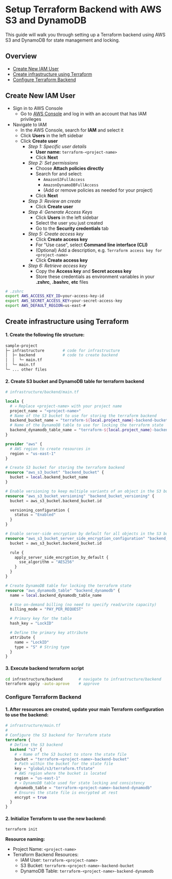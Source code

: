 # Setup Terraform Backend with AWS S3 and DynamoDB

This guide will walk you through setting up a Terraform backend using AWS S3 and DynamoDB for state management and locking.

## Overview

- [Create New IAM User](#create-new-iam-user)
- [Create infrastructure using Terraform](#create-infrastructure-using-terraform)
- [Configure Terraform Backend](#configure-terraform-backend)

## Create New IAM User

- Sign in to AWS Console
  - Go to [AWS Console](https://console.aws.amazon.com/) and log in with an account that has IAM privileges
- Navigate to IAM
  - In the AWS Console, search for **IAM** and select it
  - Click **Users** in the left sidebar
  - Click **Create user**
    - _Step 1: Specific user details_
      - **User name:** `terraform-<project-name>`
      - Click **Next**
    - _Step 2: Set permissions_
      - Choose **Attach policies directly**
      - Search for and select:
        - `AmazonS3FullAccess`
        - `AmazonDynamoDBFullAccess`
        - (Add or remove policies as needed for your project)
      - Click **Next**
    - _Step 3: Review an create_
      - Click **Create user**
    - _Step 4: Generate Access Keys_
      - Click **Users** in the left sidebar
      - Select the user you just created
      - Go to the **Security credentials** tab
    - _Step 5: Create access key_
      - Click **Create access key**
      - For "Use case", select **Command line interface (CLI)**
      - (Optional) Add a description, e.g. `Terraform access key for <project-name>`
      - Click **Create access key**
    - _Step 6: Retrieve access key_
      - Copy the **Access key** and **Secret access key**
      - Store these credentials as environment variables in your **.zshrc**, **.bashrc**, **etc** files

```sh
# .zshrc
export AWS_ACCESS_KEY_ID=your-access-key-id
export AWS_SECRET_ACCESS_KEY=your-secret-access-key
export AWS_DEFAULT_REGION=us-east-#
```

## Create infrastructure using Terraform

#### 1. Create the following file structure:

```sh
sample-project
├─ infrastructure        # code for infrastructure
│  ├─ backend            # code to create backend
│  │  └─ main.tf
│  └─ main.tf
└─ ... other files
```

#### 2. Create S3 bucket and DynamoDB table for terraform backend

```terraform
# infrastructure/backend/main.tf

locals {
  # 💀 Replace <project-name> with your project name
  project_name = "<project-name>"
  # Name of the S3 bucket to use for storing the terraform backend
  backend_bucket_name = "terraform-${local.project_name}-backend-bucket"
  # Name of the DynamoDB table to use for locking the terraform state
  backend_dynamodb_table_name = "terraform-${local.project_name}-backend-dynamodb"
}

provider "aws" {
  # AWS region to create resources in
  region = "us-east-1"
}

# Create S3 bucket for storing the terraform backend
resource "aws_s3_bucket" "backend_bucket" {
  bucket = local.backend_bucket_name
}

# Enable versioning to keep multiple variants of an object in the S3 bucket
resource "aws_s3_bucket_versioning" "backend_bucket_versioning" {
  bucket = aws_s3_bucket.backend_bucket.id

  versioning_configuration {
    status = "Enabled"
  }
}

# Enable server-side encryption by default for all objects in the S3 bucket
resource "aws_s3_bucket_server_side_encryption_configuration" "backend_bucket_encryption" {
  bucket = aws_s3_bucket.backend_bucket.id

  rule {
    apply_server_side_encryption_by_default {
      sse_algorithm = "AES256"
    }
  }
}

# Create DynamoDB table for locking the terraform state
resource "aws_dynamodb_table" "backend_dynamodb" {
  name = local.backend_dynamodb_table_name

  # Use on-demand billing (no need to specify read/write capacity)
  billing_mode = "PAY_PER_REQUEST"

  # Primary key for the table
  hash_key = "LockID"

  # Define the primary key attribute
  attribute {
    name = "LockID"
    type = "S" # String type
  }
}
```

#### 3. Execute backend terraform script

```sh
cd infrastructure/backend       # navigate to infrastructure/backend
terraform apply -auto-aprove    # approve
```

### Configure Terraform Backend

#### 1. After resources are created, update your main Terraform configuration to use the backend:

```terraform
# infrastructure/main.tf
#
# Configure the S3 backend for Terraform state
terraform {
  # Define the S3 backend
  backend "s3" {
    # 💀 Name of the S3 bucket to store the state file
    bucket = "terraform-<project-name>-backend-bucket"
    # Path within the bucket for the state file
    key = "global/s3/terraform.tfstate"
    # AWS region where the bucket is located
    region = "us-east-1"
    # 💀 DynamoDB table used for state locking and consistency
    dynamodb_table = "terraform-<project-name>-backend-dynamodb"
    # Ensures the state file is encrypted at rest
    encrypt = true
  }
}
```

#### 2. Initialize Terraform to use the new backend:

```sh
terraform init
```

**Resource naming:**

- Project Name: `<project-name>`
- Terraform Backend Resources:
  - IAM User: `terraform-<project-name>`
  - S3 Bucket: `terraform-<project-name>-backend-bucket`
  - DynamoDB Table: `terraform-<project-name>-backend-dynamodb`
